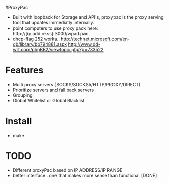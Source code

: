 
#ProxyPac

* Built with loopback for Storage and API's, proxypac is the proxy serving tool that updates immediatly internally.
* point computers to use proxy pack here: http://[ip.add.re.ss]:3000/wpad.pac
* dhcp-flag 252 works.. http://technet.microsoft.com/en-gb/library/bb794881.aspx http://www.dd-wrt.com/phpBB2/viewtopic.php?p=733522 

# Features

* Multi proxy servers (SOCKS/SOCKS5/HTTP/PROXY/DIRECT)
* Prioritize servers and fall back servers
* Grouping
* Global Whitelist or Global Blacklist

# Install

* make

# TODO

* Different proxyPac based on IP ADDRESS/IP RANGE 
* better interface.. one that makes more sense than functional [DONE]
